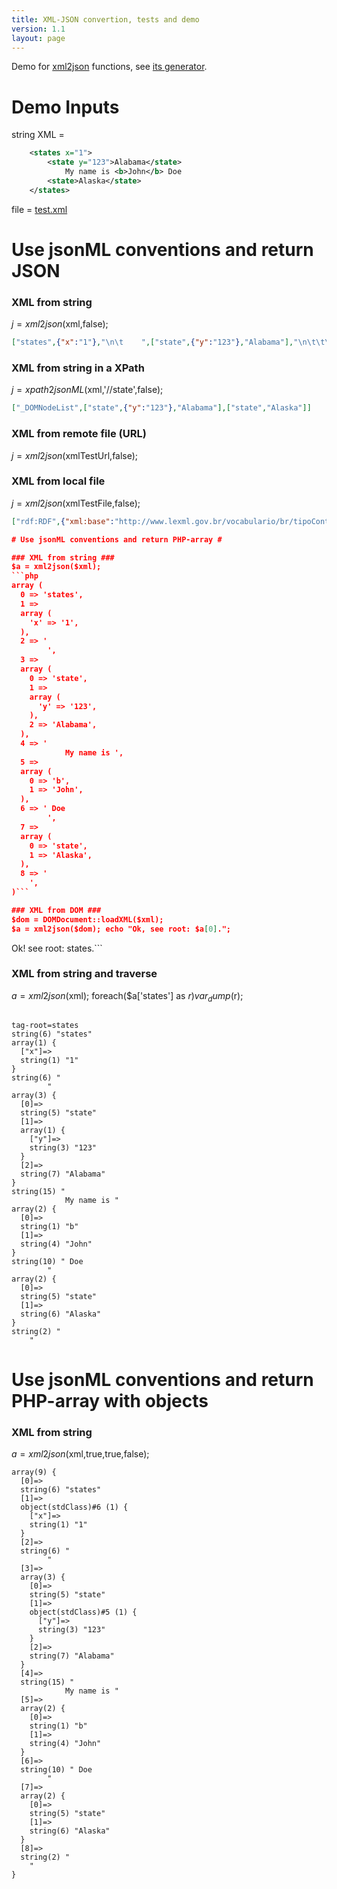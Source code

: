 ```yaml
---
title: XML-JSON convertion, tests and demo
version: 1.1
layout: page
---
```


Demo for [xml2json](src/xml2json.php) functions, see [its generator](test/xml2json_test.php).

# Demo Inputs
string XML =
```xml
	<states x="1">
	    <state y="123">Alabama</state>
			My name is <b>John</b> Doe
	    <state>Alaska</state>
	</states>
```
file = [test.xml](test.xml)

# Use jsonML conventions and return JSON  #

### XML from string ###
$j = xml2json($xml,false);
```json
["states",{"x":"1"},"\n\t    ",["state",{"y":"123"},"Alabama"],"\n\t\t\tMy name is ",["b","John"]," Doe\n\t    ",["state","Alaska"],"\n\t"]
```
### XML from string in a XPath ###
$j = xpath2jsonML($xml,'//state',false);
```json
["_DOMNodeList",["state",{"y":"123"},"Alabama"],["state","Alaska"]]
```

### XML from remote file (URL) ###
$j = xml2json($xmlTestUrl,false);


### XML from local file ###
$j = xml2json($xmlTestFile,false);
```json
["rdf:RDF",{"xml:base":"http://www.lexml.gov.br/vocabulario/br/tipoConteudo#"},"\n",["skos:ConceptScheme",{"rdf:about":"tipoConteudo"},"\n",["dc:title","Vocabulário de tipo da expressão do Conteúdo"],"\n",["dc:description","Vocabulário de tipo da expressão do Conteúdo."]],"\n\n",["skos:Concept",{"rdf:about":"texto","rdf:id":"1"},"\n",["skos:prefLabel",{"xml:lang":"pt-BR"},"Texto"],"\n",["skos:inScheme",{"rdf:resource":"#tipoConteudo"}],"\n"],"\n\n",["skos:Concept",{"rdf:about":"imagem","rdf:id":"2"},"\n",["skos:prefLabel",{"xml:lang":"pt-BR"},"Imagem"],"\n",["skos:inScheme",{"rdf:resource":"#tipoConteudo"}],"\n"],"\n\n",["skos:Concept",{"rdf:about":"imagem.movimento","rdf:id":"3"},"\n",["skos:prefLabel",{"xml:lang":"pt-BR"},"Imagem em Movimento"],"\n",["skos:inScheme",{"rdf:resource":"#tipoConteudo"}],"\n"],"\n\n",["skos:Concept",{"rdf:about":"musica","rdf:id":"4"},"\n",["skos:prefLabel",{"xml:lang":"pt-BR"},"Música"],"\n",["skos:inScheme",{"rdf:resource":"#tipoConteudo"}],"\n"],"\n\n",["skos:Concept",{"rdf:about":"notacao.musical","rdf:id":"5"},"\n",["skos:prefLabel",{"xml:lang":"pt-BR"},"Notação Musical"],"\n",["skos:inScheme",{"rdf:resource":"#tipoConteudo"}],"\n"],"\n\n",["skos:Concept",{"rdf:about":"texto.falado","rdf:id":"6"},"\n",["skos:prefLabel",{"xml:lang":"pt-BR"},"Texto Falado"],"\n",["skos:inScheme",{"rdf:resource":"#tipoConteudo"}],"\n"],"\n"]```

# Use jsonML conventions and return PHP-array #

### XML from string ###
$a = xml2json($xml);
```php
array (
  0 => 'states',
  1 => 
  array (
    'x' => '1',
  ),
  2 => '
	    ',
  3 => 
  array (
    0 => 'state',
    1 => 
    array (
      'y' => '123',
    ),
    2 => 'Alabama',
  ),
  4 => '
			My name is ',
  5 => 
  array (
    0 => 'b',
    1 => 'John',
  ),
  6 => ' Doe
	    ',
  7 => 
  array (
    0 => 'state',
    1 => 'Alaska',
  ),
  8 => '
	',
)```

### XML from DOM ###
$dom = DOMDocument::loadXML($xml);
$a = xml2json($dom); echo "Ok, see root: $a[0].";
```
Ok! see root: states.```

### XML from string and traverse ###
$a = xml2json($xml); foreach($a['states'] as $r) var_dump($r);
```

tag-root=states
string(6) "states"
array(1) {
  ["x"]=>
  string(1) "1"
}
string(6) "
	    "
array(3) {
  [0]=>
  string(5) "state"
  [1]=>
  array(1) {
    ["y"]=>
    string(3) "123"
  }
  [2]=>
  string(7) "Alabama"
}
string(15) "
			My name is "
array(2) {
  [0]=>
  string(1) "b"
  [1]=>
  string(4) "John"
}
string(10) " Doe
	    "
array(2) {
  [0]=>
  string(5) "state"
  [1]=>
  string(6) "Alaska"
}
string(2) "
	"
```

# Use jsonML conventions and return PHP-array with objects #

### XML from string ###
$a = xml2json($xml,true,true,false);
```
array(9) {
  [0]=>
  string(6) "states"
  [1]=>
  object(stdClass)#6 (1) {
    ["x"]=>
    string(1) "1"
  }
  [2]=>
  string(6) "
	    "
  [3]=>
  array(3) {
    [0]=>
    string(5) "state"
    [1]=>
    object(stdClass)#5 (1) {
      ["y"]=>
      string(3) "123"
    }
    [2]=>
    string(7) "Alabama"
  }
  [4]=>
  string(15) "
			My name is "
  [5]=>
  array(2) {
    [0]=>
    string(1) "b"
    [1]=>
    string(4) "John"
  }
  [6]=>
  string(10) " Doe
	    "
  [7]=>
  array(2) {
    [0]=>
    string(5) "state"
    [1]=>
    string(6) "Alaska"
  }
  [8]=>
  string(2) "
	"
}
```
